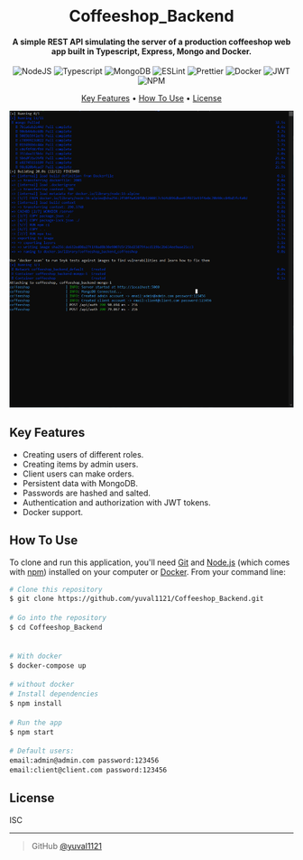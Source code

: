 <h1 align="center">
  <br>
  <br>
  Coffeeshop_Backend
  <br>
</h1>

<h4 align="center">A simple REST API simulating the server of a production coffeeshop web app built in Typescript, Express, Mongo and Docker</a>.</h4>

<p align="center">
    <img src="https://img.shields.io/badge/Node.js-339933?style=for-the-badge&logo=nodedotjs&logoColor=white"
         alt="NodeJS">
    <img src="https://img.shields.io/badge/TypeScript-007ACC?style=for-the-badge&logo=typescript&logoColor=white"
         alt="Typescript">
    <img src="https://img.shields.io/badge/MongoDB-4EA94B?style=for-the-badge&logo=mongodb&logoColor=white"
         alt="MongoDB">
    <img src="https://img.shields.io/badge/eslint-3A33D1?style=for-the-badge&logo=eslint&logoColor=white"
         alt="ESLint">
    <img src="https://img.shields.io/badge/prettier-1A2C34?style=for-the-badge&logo=prettier&logoColor=F7BA3E"
         alt="Prettier">
    <img src="https://img.shields.io/badge/Docker-2CA5E0?style=for-the-badge&logo=docker&logoColor=white"
         alt="Docker">
    <img src="https://img.shields.io/badge/JWT-000000?style=for-the-badge&logo=JSON%20web%20tokens&logoColor=white"
         alt="JWT">
    <img src="https://img.shields.io/badge/npm-CB3837?style=for-the-badge&logo=npm&logoColor=white"
         alt="NPM">
    
</p>

<p align="center">
  <a href="#key-features">Key Features</a> •
  <a href="#how-to-use">How To Use</a> •
  <a href="#license">License</a>
</p>

![screenshot](https://github.com/yuval1121/Coffeeshop_Backend/blob/master/public/screenshot.png?raw=true)

## Key Features

- Creating users of different roles.
- Creating items by admin users.
- Client users can make orders.
- Persistent data with MongoDB.
- Passwords are hashed and salted.
- Authentication and authorization with JWT tokens.
- Docker support.

## How To Use

To clone and run this application, you'll need [Git](https://git-scm.com) and [Node.js](https://nodejs.org/en/download/) (which comes with [npm](http://npmjs.com)) installed on your computer or [Docker](https://www.docker.com/). From your command line:

```bash
# Clone this repository
$ git clone https://github.com/yuval1121/Coffeeshop_Backend.git

# Go into the repository
$ cd Coffeeshop_Backend


# With docker
$ docker-compose up

# without docker
# Install dependencies
$ npm install

# Run the app
$ npm start

# Default users:
email:admin@admin.com password:123456
email:client@client.com password:123456
```

## License

ISC

---

> GitHub [@yuval1121](https://github.com/yuval1121)
